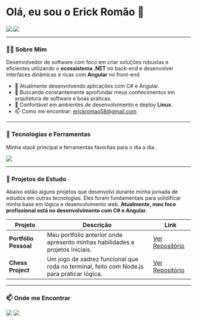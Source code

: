# Olá, eu sou o Erick Romão 👋

<p align="left">
  <a href="https://github.com/erickromao">
    <img align="center" src="https://github-readme-stats.vercel.app/api?username=erickromao&show_icons=true&theme=dracula&include_all_commits=true&count_private=true"/>
  </a>
  <a href="https://github.com/erickromao">
    <img align="center" src="https://github-readme-stats.vercel.app/api/top-langs/?username=erickromao&layout=compact&langs_count=8&theme=dracula"/>
  </a>
</p>

---

### 👨‍💻 Sobre Mim

Desenvolvedor de software com foco em criar soluções robustas e eficientes utilizando o **ecossistema .NET** no back-end e desenvolver interfaces dinâmicas e ricas com **Angular** no front-end.

- 🔭 Atualmente desenvolvendo aplicações com C# e Angular.
- 🌱 Buscando constantemente aprofundar meus conhecimentos em arquitetura de software e boas práticas.
- 🐧 Confortável em ambientes de desenvolvimento e deploy **Linux**.
- 📫 Como me encontrar: [erickromao58@gmail.com](mailto:erickromao58@gmail.com)

---

### 🚀 Tecnologias e Ferramentas

Minha stack principal e ferramentas favoritas para o dia a dia.

<p align="left">
  <a href="https://skillicons.dev">
    <img src="https://skillicons.dev/icons?i=cs,dotnet,angular,typescript,postgresql,linux,git,github,neovim" />
  </a>
</p>

---

### 📌 Projetos de Estudo

Abaixo estão alguns projetos que desenvolvi durante minha jornada de estudos em outras tecnologias. Eles foram fundamentais para solidificar minha base em lógica e desenvolvimento web. **Atualmente, meu foco profissional está no desenvolvimento com C# e Angular.**

| Projeto | Descrição | Link |
|---|---|---|
| **Portfólio Pessoal** | Meu portfólio anterior onde apresento minhas habilidades e projetos iniciais. | [Ver Repositório](https://github.com/erickromao/portfolio) |
| **Chess Project** | Um jogo de xadrez funcional que roda no terminal, feito com Node.js para praticar lógica. | [Ver Repositório](https://github.com/erickromao/chess_project) |

---

### 📫 Onde me Encontrar

<p align="left">
<a href="mailto:erick.romao12@gmail.com" target="_blank"><img src="https://img.shields.io/badge/Gmail-D14836?style=for-the-badge&logo=gmail&logoColor=white" target="_blank"></a>
<a href="https://www.linkedin.com/in/SEU-USUARIO-AQUI/" target="_blank"><img src="https://img.shields.io/badge/-LinkedIn-%230077B5?style=for-the-badge&logo=linkedin&logoColor=white" target="_blank"></a>
</p>
